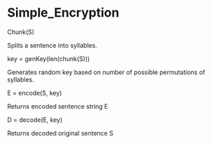 # Simple_Encryption
  Chunk(S)
  
Splits a sentence into syllables. 


  key = genKey(len(chunk(S)))

Generates random key based on number of possible permutations of syllables. 

  E = encode(S, key)

Returns encoded sentence string E

  D = decode(E, key)
  
Returns decoded original sentence S
